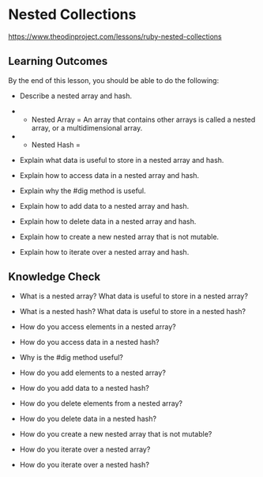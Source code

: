 # Nested Collections 

https://www.theodinproject.com/lessons/ruby-nested-collections

## Learning Outcomes

By the end of this lesson, you should be able to do the following:

* Describe a nested array and hash.
* * Nested Array = An array that contains other arrays is called a nested array, or a multidimensional array.
* * Nested Hash = 

* Explain what data is useful to store in a nested array and hash.

*  Explain how to access data in a nested array and hash.

*  Explain why the #dig method is useful.

*  Explain how to add data to a nested array and hash.

*  Explain how to delete data in a nested array and hash.

*  Explain how to create a new nested array that is not mutable.

*  Explain how to iterate over a nested array and hash.

## Knowledge Check 

* What is a nested array? What data is useful to store in a nested array?

*  What is a nested hash? What data is useful to store in a nested hash?

*  How do you access elements in a nested array?

*  How do you access data in a nested hash?

*  Why is the #dig method useful?

*  How do you add elements to a nested array?

*  How do you add data to a nested hash?

*  How do you delete elements from a nested array?

*  How do you delete data in a nested hash?

*  How do you create a new nested array that is not mutable?

*  How do you iterate over a nested array?

*  How do you iterate over a nested hash?
